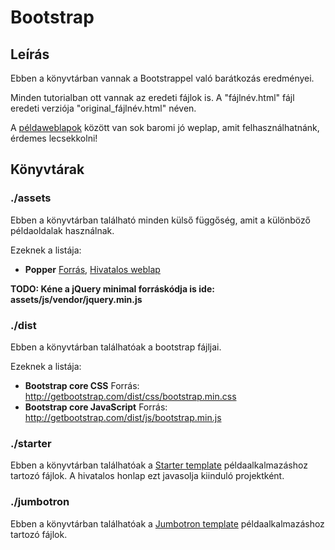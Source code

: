 # Bootstrap

## Leírás

Ebben a könyvtárban vannak a Bootstrappel való barátkozás eredményei.

Minden tutorialban ott vannak az eredeti fájlok is. A "fájlnév.html" fájl eredeti verziója "original_fájlnév.html" néven.

A [példaweblapok](http://getbootstrap.com/docs/4.0/examples/) között van sok baromi jó weplap, amit felhasználhatnánk, érdemes lecsekkolni!

## Könyvtárak

### ./assets

Ebben a könyvtárban található minden külső függőség, amit a különböző példaoldalak használnak.

Ezeknek a listája:

 * **Popper** [Forrás](http://getbootstrap.com/assets/js/vendor/popper.min.js), [Hivatalos weblap](https://popper.js.org/)

**TODO: Kéne a jQuery minimal forráskódja is ide: assets/js/vendor/jquery.min.js**

### ./dist

Ebben a könyvtárban találhatóak a bootstrap fájljai.

Ezeknek a listája:

 * **Bootstrap core CSS** Forrás: http://getbootstrap.com/dist/css/bootstrap.min.css
 * **Bootstrap core JavaScript** Forrás: http://getbootstrap.com/dist/js/bootstrap.min.js

### ./starter

Ebben a könyvtárban találhatóak a [Starter template](http://getbootstrap.com/docs/4.0/examples/starter-template/) példaalkalmazáshoz tartozó fájlok. A hivatalos honlap ezt javasolja kiinduló projektként.

### ./jumbotron

Ebben a könyvtárban találhatóak a [Jumbotron template](http://getbootstrap.com/docs/4.0/examples/jumbotron/) példaalkalmazáshoz tartozó fájlok.



